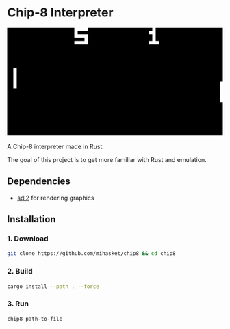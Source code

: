 # Chip-8 Interpreter

![](/Docs/pong.png)

A Chip-8 interpreter made in Rust.

The goal of this project is to get more familiar with Rust and emulation.

## Dependencies
- [sdl2](https://docs.rs/sdl2/latest/sdl2/) for rendering graphics

## Installation

### 1. Download
```bash
git clone https://github.com/mihasket/chip8 && cd chip8
```

### 2. Build
```bash
cargo install --path . --force
```

### 3. Run
```bash
chip8 path-to-file
```
